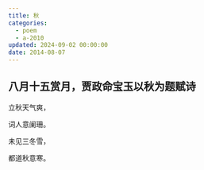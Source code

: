 ```yaml
---
title: 秋
categories:
  - poem
  - a-2010
updated: 2024-09-02 00:00:00
date: 2014-08-07
---
```


## 八月十五赏月，贾政命宝玉以秋为题赋诗 ##

立秋天气爽，

词人意阑珊。

未见三冬雪，

都道秋意寒。